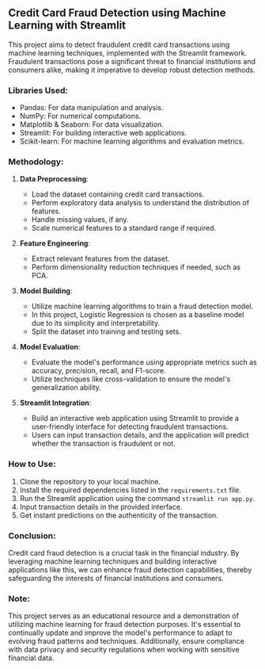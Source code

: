 ## Credit Card Fraud Detection using Machine Learning with Streamlit

This project aims to detect fraudulent credit card transactions using machine learning techniques, implemented with the Streamlit framework. Fraudulent transactions pose a significant threat to financial institutions and consumers alike, making it imperative to develop robust detection methods.

### Libraries Used:
- Pandas: For data manipulation and analysis.
- NumPy: For numerical computations.
- Matplotlib & Seaborn: For data visualization.
- Streamlit: For building interactive web applications.
- Scikit-learn: For machine learning algorithms and evaluation metrics.

### Methodology:
1. **Data Preprocessing**:
   - Load the dataset containing credit card transactions.
   - Perform exploratory data analysis to understand the distribution of features.
   - Handle missing values, if any.
   - Scale numerical features to a standard range if required.

2. **Feature Engineering**:
   - Extract relevant features from the dataset.
   - Perform dimensionality reduction techniques if needed, such as PCA.

3. **Model Building**:
   - Utilize machine learning algorithms to train a fraud detection model.
   - In this project, Logistic Regression is chosen as a baseline model due to its simplicity and interpretability.
   - Split the dataset into training and testing sets.

4. **Model Evaluation**:
   - Evaluate the model's performance using appropriate metrics such as accuracy, precision, recall, and F1-score.
   - Utilize techniques like cross-validation to ensure the model's generalization ability.

5. **Streamlit Integration**:
   - Build an interactive web application using Streamlit to provide a user-friendly interface for detecting fraudulent transactions.
   - Users can input transaction details, and the application will predict whether the transaction is fraudulent or not.

### How to Use:
1. Clone the repository to your local machine.
2. Install the required dependencies listed in the `requirements.txt` file.
3. Run the Streamlit application using the command `streamlit run app.py`.
4. Input transaction details in the provided interface.
5. Get instant predictions on the authenticity of the transaction.

### Conclusion:
Credit card fraud detection is a crucial task in the financial industry. By leveraging machine learning techniques and building interactive applications like this, we can enhance fraud detection capabilities, thereby safeguarding the interests of financial institutions and consumers.

### Note:
This project serves as an educational resource and a demonstration of utilizing machine learning for fraud detection purposes. It's essential to continually update and improve the model's performance to adapt to evolving fraud patterns and techniques. Additionally, ensure compliance with data privacy and security regulations when working with sensitive financial data.
